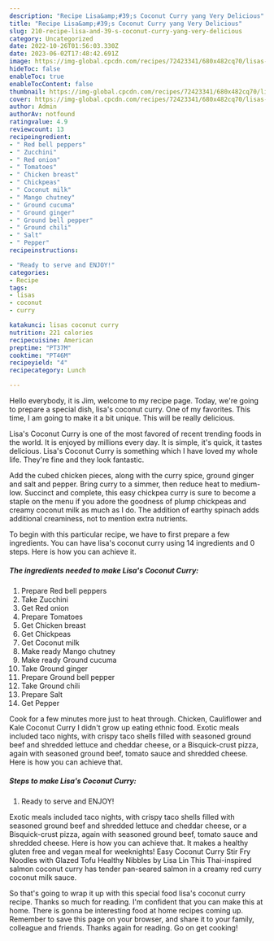 ```yaml
---
description: "Recipe Lisa&amp;#39;s Coconut Curry yang Very Delicious"
title: "Recipe Lisa&amp;#39;s Coconut Curry yang Very Delicious"
slug: 210-recipe-lisa-and-39-s-coconut-curry-yang-very-delicious
category: Uncategorized
date: 2022-10-26T01:56:03.330Z
date: 2023-06-02T17:48:42.691Z
image: https://img-global.cpcdn.com/recipes/72423341/680x482cq70/lisas-coconut-curry-recipe-main-photo.jpg
hideToc: false
enableToc: true
enableTocContent: false
thumbnail: https://img-global.cpcdn.com/recipes/72423341/680x482cq70/lisas-coconut-curry-recipe-main-photo.jpg
cover: https://img-global.cpcdn.com/recipes/72423341/680x482cq70/lisas-coconut-curry-recipe-main-photo.jpg
author: Admin
authorAv: notfound
ratingvalue: 4.9
reviewcount: 13
recipeingredient:
- " Red bell peppers"
- " Zucchini"
- " Red onion"
- " Tomatoes"
- " Chicken breast"
- " Chickpeas"
- " Coconut milk"
- " Mango chutney"
- " Ground cucuma"
- " Ground ginger"
- " Ground bell pepper"
- " Ground chili"
- " Salt"
- " Pepper"
recipeinstructions:

- "Ready to serve and ENJOY!"
categories:
- Recipe
tags:
- lisas
- coconut
- curry

katakunci: lisas coconut curry 
nutrition: 221 calories
recipecuisine: American
preptime: "PT37M"
cooktime: "PT46M"
recipeyield: "4"
recipecategory: Lunch

---
```



Hello everybody, it is Jim, welcome to my recipe page. Today, we're going to prepare a special dish, lisa&#39;s coconut curry. One of my favorites. This time, I am going to make it a bit unique. This will be really delicious.

Lisa&#39;s Coconut Curry is one of the most favored of recent trending foods in the world. It is enjoyed by millions every day. It is simple, it's quick, it tastes delicious. Lisa&#39;s Coconut Curry is something which I have loved my whole life. They're fine and they look fantastic.

Add the cubed chicken pieces, along with the curry spice, ground ginger and salt and pepper. Bring curry to a simmer, then reduce heat to medium-low. Succinct and complete, this easy chickpea curry is sure to become a staple on the menu if you adore the goodness of plump chickpeas and creamy coconut milk as much as I do. The addition of earthy spinach adds additional creaminess, not to mention extra nutrients.


To begin with this particular recipe, we have to first prepare a few ingredients. You can have lisa&#39;s coconut curry using 14 ingredients and 0 steps. Here is how you can achieve it.

<!--inarticleads1-->

##### The ingredients needed to make Lisa&#39;s Coconut Curry:

1. Prepare  Red bell peppers
1. Take  Zucchini
1. Get  Red onion
1. Prepare  Tomatoes
1. Get  Chicken breast
1. Get  Chickpeas
1. Get  Coconut milk
1. Make ready  Mango chutney
1. Make ready  Ground cucuma
1. Take  Ground ginger
1. Prepare  Ground bell pepper
1. Take  Ground chili
1. Prepare  Salt
1. Get  Pepper


Cook for a few minutes more just to heat through. Chicken, Cauliflower and Kale Coconut Curry I didn&#39;t grow up eating ethnic food. Exotic meals included taco nights, with crispy taco shells filled with seasoned ground beef and shredded lettuce and cheddar cheese, or a Bisquick-crust pizza, again with seasoned ground beef, tomato sauce and shredded cheese. Here is how you can achieve that. 

<!--inarticleads2-->

##### Steps to make Lisa&#39;s Coconut Curry:


1. Ready to serve and ENJOY!

Exotic meals included taco nights, with crispy taco shells filled with seasoned ground beef and shredded lettuce and cheddar cheese, or a Bisquick-crust pizza, again with seasoned ground beef, tomato sauce and shredded cheese. Here is how you can achieve that. It makes a healthy gluten free and vegan meal for weeknights! Easy Coconut Curry Stir Fry Noodles with Glazed Tofu Healthy Nibbles by Lisa Lin This Thai-inspired salmon coconut curry has tender pan-seared salmon in a creamy red curry coconut milk sauce. 

So that's going to wrap it up with this special food lisa&#39;s coconut curry recipe. Thanks so much for reading. I'm confident that you can make this at home. There is gonna be interesting food at home recipes coming up. Remember to save this page on your browser, and share it to your family, colleague and friends. Thanks again for reading. Go on get cooking!
